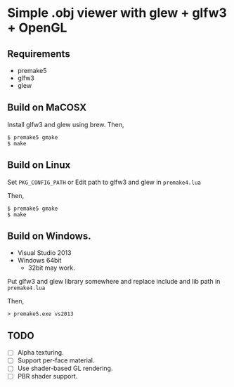 # Simple .obj viewer with glew + glfw3 + OpenGL

## Requirements

* premake5
* glfw3
* glew

## Build on MaCOSX

Install glfw3 and glew using brew.
Then,

    $ premake5 gmake
    $ make

## Build on Linux

Set `PKG_CONFIG_PATH` or Edit path to glfw3 and glew in `premake4.lua`

Then,

    $ premake5 gmake
    $ make

## Build on Windows.

* Visual Studio 2013
* Windows 64bit
  * 32bit may work.

Put glfw3 and glew library somewhere and replace include and lib path in `premake4.lua`

Then,

    > premake5.exe vs2013

## TODO

* [ ] Alpha texturing.
* [ ] Support per-face material.
* [ ] Use shader-based GL rendering.
* [ ] PBR shader support.
